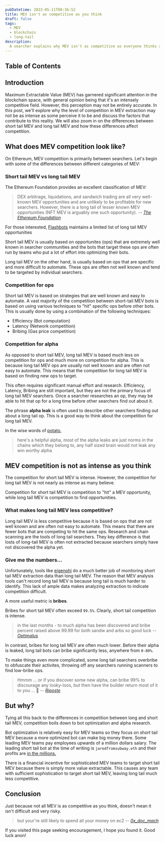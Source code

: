 ```yaml
---
pubDatetime: 2023-05-11T00:36:52
title: MEV isn't as competitive as you think
draft: false
tags:
  - MEV
  - blockchain
  - long-tail
description:
  A searcher explains why MEV isn't as competitive as everyone thinks and why that is.
---
```


## Table of Contents

## Introduction
Maximum Extractable Value (MEV) has garnered significant attention in the blockchain space, with general opinion being that it's an intensely competitive field. However, this perception may not be entirely accurate. In this post, we'll explore why the level of competition in MEV extraction may not be as intense as some perceive it to be and discuss the factors that contribute to this reality. We will also zoom in on the differences between short tail MEV and long tail MEV and how these differences affect competition.

## What does MEV competition look like?
On Ethereum, MEV competition is primarily between searchers. Let's begin with some of the differences between different categories of MEV:

### Short tail MEV vs long tail MEV
The Ethereum Foundation provides an excellent classification of MEV:
> DEX arbitrage, liquidations, and sandwich trading are all very well-known MEV opportunities and are unlikely to be profitable for new searchers. However, there is a long tail of lesser known MEV opportunities (NFT MEV is arguably one such opportunity).
> -- <cite>[The Ethereum Foundation](https://ethereum.org/pl/developers/docs/mev/)</cite>

For those interested, [Flashbots](https://github.com/flashbots/mev-job-board) maintains a limited list of long tail MEV opportunities

Short tail MEV is usually based on opportunites (ops) that are extremely well known in searcher communities and the bots that target these ops are often run by teams who put a lot of effort into optimizing their bots.

Long tail MEV on the other hand, is usually based on ops that are specific and more difficult to automate. These ops are often not well known and tend to be targeted by individual searchers.
### Competition for ops
Short tail MEV is based on strategies that are well known and easy to automate. A vast majority of the competition between short-tail MEV bots is based on using various techniques to "hit" specific ops before other bots. This is usually done by using a combination of the following techniques:
- Efficiency (Bot computation)
- Latency (Network competition)
- Bribing (Gas price competition)

### Competition for alpha
As opposed to short tail MEV, long tail MEV is based much less on competition for ops and much more on competition for alpha. This is because long tail MEV ops are usually not well known and are often not easy to automate. This means that the competition for long tail MEV is based on finding new ops to target.

This often requires significant manual effort and research. Efficiency, Latency, Bribing are still important, but they are not the primary focus of long tail MEV searchers. Once a searcher researches an op, they may be able to hit that op for a long time before other searchers find out about it.

The phrase **alpha leak** is often used to describe other searchers finding out about a long tail op. This is a good way to think about the competition for long tail MEV.

In the wise words of [potato](https://discordapp.com/users/956734875568853002), 
> here's a helpful alpha, most of the alpha leaks are just norms in the chains which they belong to, any half sized brain would not leak any win worthy alpha 

## MEV competition is not as intense as you think
The competition for short tail MEV is intense. However, the competition for long tail MEV is not nearly as intense as many believe.

Competition for short tail MEV is competition to "hit" a MEV opportunity, while long tail MEV is competition to find opportunities.

### What makes long tail MEV less competitive?
Long tail MEV is less competitive because it is based on ops that are not well known and are often not easy to automate. This means that there are fewer bots that are competing to hit the same ops. Research and chain scanning are the tools of long tail searchers. They key difference is that losts of long-tail MEV is often not extracted because searchers simply have not discovered the alpha yet.

### Give me the numbers...
Unfortunately, tools like [eigenphi](https://eigenphi.io/) do a much better job of monitoring short tail MEV extraction data than long tail MEV. The reason that MEV analysis tools can't record long tail MEV is because long tail is much harder to identify. This lack of ample data makes analyzing extraction to indicate competition difficult.

A more useful metric is **bribes**.

Bribes for short tail MEV often exceed `99.5%`. Clearly, short tail competition is intense.

> in the last months - to much alpha has been discovered and bribe percent raised above 99.99 for both sandw and arbs so good luck
> -- <cite>[Optimalus](discordapp.com/users/808804389526700062)</cite>

In contrast, bribes for long tail MEV are often much lower. Before their alpha is leaked, long tail bots can bribe significantly less, anywhere from `0-80%`.

To make things even more complicated, some long tail searchers overbribe to obfuscate their activites, throwing off any searchers running scanners to find low-bribe ops.

> Hmmm ... or if you discover some new alpha, can bribe 99% to discourage any looky-loos, but then have the builder return most of it to you ... 🧠
> -- <cite>[Riposte](discordapp.com/users/777770061816922132)</cite>

## But why?
Tying all this back to the differences in competition between long and short tail MEV, competition boils down to bot optimization and alpha research. 

Bot optimization is relatively easy for MEV teams so they focus on short tail MEV because a more optimized bot can make big money there. Some leading MEV teams pay employees upwards of a million dollars salary. The leading short tail bot at the time of writing is `jaredfromsubway.eth` and their profits are [in the millions.](https://www.theblock.co/post/230218/jaredfromsubway-mev-bot)

There is a financial incentive for sophisticated MEV teams to target short tail MEV because there is simply more value extractable. This causes any team with sufficient sophistication to target short tail MEV, leaving long tail much less competitive.

## Conclusion
Just because not all MEV is as competitive as you think, doesn't mean it isn't difficult and very risky. 

> but your're still likely to spend all your money on ec2
> -- <cite>[0x_doc_mach](https://discordapp.com/users/904963180252499988)</cite>

If you visited this page seeking encouragement, I hope you found it. Good luck anon!